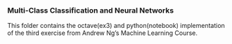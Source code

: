 ### Multi-Class Classification and Neural Networks
  
This folder contains the octave(ex3) and python(notebook) implementation of the third exercise from Andrew Ng’s Machine Learning Course.
